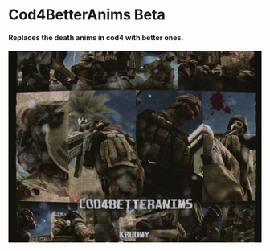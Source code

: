 # Cod4BetterAnims Beta
#### Replaces the death anims in cod4 with better ones.
![preview](preview.png)

